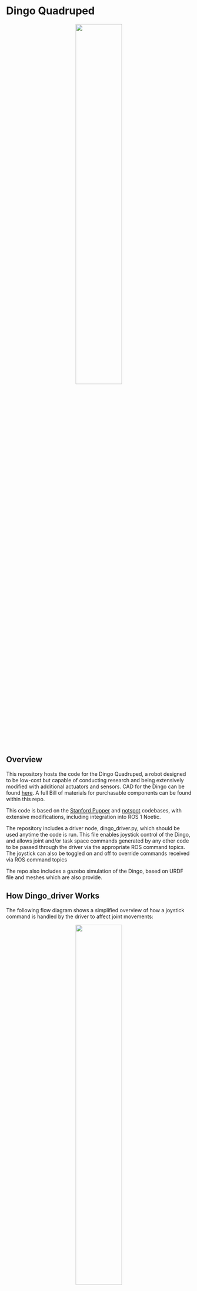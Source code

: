 # Dingo Quadruped

<p align="center">
    <img src="assets/JEL05566.jpg" style="align:centre" width="50%">
</p>

## Overview
This repository hosts the code for the Dingo Quadruped, a robot designed to be low-cost but capable of conducting research and being extensively modified with additional actuators and sensors. CAD for the Dingo can be found [here](https://grabcad.com/library/dingo-robot-quadruped-2). A full Bill of materials for purchasable components can be found within this repo.

This code is based on the [Stanford Pupper](https://github.com/stanfordroboticsclub/StanfordQuadruped) and [notspot](https://github.com/lnotspotl/notspot_sim_py) codebases, with extensive modifications, including integration into ROS 1 Noetic.

The repository includes a driver node, dingo_driver.py, which should be used anytime the code is run. This file enables joystick control of the Dingo, and allows joint and/or task space commands generated by any other code to be passed through the driver via the appropriate ROS command topics. The joystick can also be toggled on and off to override commands received via ROS command topics

The repo also includes a gazebo simulation of the Dingo, based on URDF file and meshes which are also provide.

## How Dingo_driver Works
The following flow diagram shows a simplified overview of how a joystick command is handled by the driver to affect joint movements:
<p align="center">
    <img src="assets/Dingo_driver flow diagram.png" style="align:centre" width="50%">
</p>

## Project Structure
```.
├── assets                                    Images used in the readme file
├── dingo_nano                                Code for the Arduino Nano V3 to read sensor data and send it to the Raspberry Pi
└── dingo_ws                                  ROS workspace containing all required packages
   └── src
     ├── dingo                                Package containing node and launch files for running the robot
     ├── dingo_control                        Package containing all files related to control, including kinematics and default trot controller
     ├── dingo_description                    Package containing simulation files (URDF file and meshes)
     ├── dingo_gazebo                         Package containing gazebo files
     ├── dingo_hardware_interfacing
     |  ├── dingo_input_interfacing           Package containing files for receiving and interpreting commands (From a joystick or keyboard)
     |  ├── dingo_peripheral_interfacing      Package containing files for interfacing with the Arduino Nano, LCD screen and IMU
     |  └── dingo_servo_interfacing           Package containing the hardware interface for sending joint angles to the servo motors
     └── dingo_utilities                      Package containing useful utilities
```

## Installation of Code
### Natively
- Install Ubuntu 20.04 onto the Pi's SD card via the [Raspberry Pi Imager](https://www.raspberrypi.com/software/), and setup username, password and network information.
- Install [ros-noetic](http://wiki.ros.org/noetic/Installation/Ubuntu)
- Install necessary packages via `sudo apt-get install python3-catkin-tools git python3-rosdep python3-rosinstall python3-rosinstall-generator python3-wstool python3-pip build-essential wireless-tools libraspberrypi-bin ros-noetic-joy ros-noetic-catkin python3-catkin-tools i2c-tools libi2c-dev python3-smbus`
- Install necessary python packages via `pip install spidev transforms3d adafruit-circuitpython-bno055 pillow rpi.gpio pyserial`
- Change directory to the home folder: `cd ~`
- Clone this (the Dingo Quadruped) repository using git: `git clone ...`
- Move into the dingo_ws folder: `cd /DingoQuadruped/dingo_ws`
- Initialise rosdep: `sudo rosdep init`
- Fetch dependencies with rosdep: `rosdep update`
- Build the workspace: `catkin build`
- Source the workspace: `source devel/setup.bash`
- (Optional) Add a line to .bashrc to automatically source the workspace: `echo "source ~/DingoQuadruped/dingo_ws/devel/setup.bash" >> ~/.bashrc`, `source ~/.bashrc`

### Additional Installation Steps
#### Bluetooth Setup
For getting bluetooth controller working (for instance PS4 controller)
- More info here: https://www.makeuseof.com/manage-bluetooth-linux-with-bluetoothctl/
- Install bluetooth: 
    - `sudo apt-get install bluetooth bluez bluez-tools`
    - `sudo apt-get install pi-bluetooth`
- To pair and connect a controller:
    - `bluetoothctl`
    - `scan on`
    - `trust AA:BB:CC:11:22:33` (example device)
    - `pair AA:BB:CC:11:22:33` 
    - `connect AA:BB:CC:11:22:33`
- To test the controller:
    - `jstest /dev/input/js0`
- To list connected devices:
    - `bluetoothctl paired-devices`
- To later forget the controller:
    - `bluetoothctl remove AA:BB:CC:11:22:33`

At this stage, the controller will only connect if you run `bluetoothctl` in the terminal, and then press the pair button on the controller. To bypass the step of running `bluetoothctl`, do the following:
- Create a shell script called connect_controller.sh (Make a note of where you create it) with the following contents:
```.
#!/bin/bash

# Replace 'XX:XX:XX:XX:XX:XX' with your controller's MAC address
controller_mac="XX:XX:XX:XX:XX:XX"

# Use bluetoothctl to connect the controller
bluetoothctl <<EOF
connect $controller_mac
exit
EOF`
```
- Make it executable by running `chmod +x connect_controller.sh`
- Create a UDEV rule to run this script every time the controller attempts to pair: `SUBSYSTEM=="bluetooth", KERNEL=="hci0", ACTION=="add", ENV{DEVTYPE}=="adapter", TAG+="systemd", SYMLINK+="bluetooth", RUN+="/bin/sleep 10", RUN+="/path/to/connect_controller.sh"`
- reload the UDEV rules: `sudo udevadm control --reload`
The controller should now autopair every time the pair button is pressed, without needing to do anything on the Pi

#### Wifi Setup
To get WiFi working
- Edit the file /etc/netplan/50-cloud-init.yaml 
- Add the following to the bottom of the file
```.   
    wifis:
        wlan0:
            optional: true
            dhcp4: true
            access-points:
                "<wifi SSID>":
                    password: "<wifi password>"
```  

If getting an error with "rounded_rectangle", need to install later version of Pillow.
- Upgrade pillow with `pip3 install --upgrade Pillow`

#### LCD Node Additional Setup
The LCD node has been created following the waveshare tutorial here: https://www.waveshare.com/wiki/1.47inch_LCD_Module. Apart from installing the libraries listed there, the fonts also need to be moved into the ubuntu fonts folder to be used by executing the following lines:
- `cd ~`
- `sudo apt-get install unzip -y`
- `sudo wget https://files.waveshare.com/upload/8/8d/LCD_Module_RPI_code.zip`
- `sudo unzip ./LCD_Module_RPI_code.zip`
- `cd ~/LCD_Module_RPI_code/RaspberryPi/python/Font`
- `sudo mv Font00.ttf /usr/share/fonts/truetype/Font00.ttf`
- `sudo mv Font01.ttf /usr/share/fonts/truetype/Font01.ttf`
- `sudo mv Font02.ttf /usr/share/fonts/truetype/Font02.ttf`

#### Setting necessary permissions for ROS
To run ROS as non-root, must set permissions correctly via udev for several /dev files.
- Add the following to /etc/udev/rules.d/99-ROS.rules
```.   
       KERNEL=="ttyS0", OWNER="root", GROUP="ros", MODE="0660"
       KERNEL=="spi", OWNER="root", GROUP="ros", MODE="0660"
       KERNEL=="i2c", OWNER="root", GROUP="ros", MODE="0660"
       KERNEL=="gpiomem", OWNER="root", GROUP="ros", MODE="0660"
       KERNEL=="mem", OWNER="root", GROUP="ros", MODE="0660"
```
- Add new group to user account: `sudo groupadd ros && sudo adduser <username> ros`
- Reload udev rules: `sudo udevadm control --reload-rules && sudo udevadm trigger`

#### Setting up I2C
- First, run this command to check whether i2c is working for root: `sudo i2cdetect -y 1`. If this doesnt work, try replacing the 1 with a 0. If this works, replace the 1 with a 0 in all subsequent steps.
- Now try for your user: `i2cdetect -y 1`. If the same matrix appears, all is good. Otherwise, run the following:
```.
    sudo groupadd i2c
    sudo chown :i2c /dev/i2c-1
    sudo chmod g+rw /dev/i2c-1
    sudo usermod -aG i2c [INSERT YOUR USERNAME]
```
- Reboot or logout and back in and then check if i2c is working by running `i2cdetect -y 1`. The matrix should now appear for your user.

#### Setting up SPI
Please run the code first before following these steps. If you do not receive an SPI permission error, there is no need to do the following SPI setup steps. Proceed if you receive an error
- Run `ls -la /dev/spidev*` to list SPI devices
- Then, run the following to give your user SPI permissions, repeating the last two lines for all SPI devices listed from previous command:
```.
    sudo groupadd spi
    sudo usermod -aG spi <yourusername>
    sudo chown :spi <put the spi device name here>
    sudo chmod g+rw <put the spi device name here>
```
- Try running the code again. If it works, reboot the device and run the code again immediately after logging in. If it still works after reboot, no need to continue, but it if does not, keep going below:
- Run `sudo nano /etc/systemd/system/spi-permissions.service` and put the following into the file, saving and exiting afterwards:
```.
    [Unit]
    Description=Set SPI Permissions
     
    [Service]
    ExecStart=/path/to/your/script.sh
    User=root
    Group=root
    Restart=on-failure
    RestartSec=5s
     
    [Install]
    WantedBy=multi-user.target
```
- Now, run `nano ~/startspi.sh` and put the following into the file, saving and exiting afterwards. Note: If your SPI device names are different, please update them accordingly:
```.
    #!/bin/bash
    sudo usermod -aG spi <yourusername>
    sudo chown :spi /dev/spidev0.0
    sudo chmod g+rw /dev/spidev0.0
    sudo chown :spi /dev/spidev0.1
    sudo chmod g+rw /dev/spidev0.1
```
- Run the following in the terminal:
    - `sudo chmod +x /path/to/your/script.sh`
    - `sudo systemctl daemon-reload`
    - `sudo systemctl enable spi-permissions.service`
    - `sudo systemctl start spi-permissions.service`

SPI should now work across restarts

#### Setting up Serial Comms
Serial communications was one of the hardest parts of this project to get working. Unfortunately Ubuntu 20.04 in particular seems to have trouble on Raspberry Pi with serial communications via the tx and rx pins. If the following steps do not work for you, further research/trial and error may be required. 

Do the following:
- Run the following to install ROS serial
    - `sudo apt-get update`
    - `sudo apt-get install ros-noetic-rosserial ros-noetic-rosserial-python ros-noetic-rosserial-arduino`
- Disable the Ubuntu serial console or it will conflict with serial comms
    - `sudo systemctl disable serial-getty@ttyS0.service --now`
    - `sudo systemctl stop serial-getty@ttyS0.service`
    - `sudo systemctl mask serial-getty@ttyS0.service`
 
Test whether serial is working by running the Dingo code. It should attempt to connect to the Arduino and successfully do so, which can be seen via the code printing to the terminal that publishers have been established. If it errors, first check your wiring to the arduino, and that the arduino has been flashed correctly. If this does not work, further research and trial/error will be needed. Look for articles like [this one](https://devicetests.com/enabling-uart-communication-raspberry-pi-4-ubuntu-20-04)

#### SD Card Backup
It's a good idea to backup the sdcard every so often. Here is how to do that on linux.
- Take out the sdcard from the Raspberry Pi and mount it into another linux system.
- Run these commands to backup/restore. Replace source/destination appropriately.
    - Backup to file: `sudo dd if=/dev/sdb of=~/dingo_backup.img bs=4M status=progress`
    - Restore back to sdcard: `sudo dd if=dingo_backup of=/dev/sdb bs=4M status=progress`

#### Servo Calibration
Help with getting the servos calibrated
 - View the CalibrateServos script itself for additional instructions on dialing in servos.
 - (dingo_hardware_interfacing/dingo_servo_interfacing/src/dingo_servo_interfacing/CalibrateServos.py)
 - Example commands:
    - `rosrun dingo_servo_interfacing CalibrateServos all cal` (move all servos to calibration position)
    - `rosrun dingo_servo_interfacing CalibrateServos fr high` (move front right servo to high position)

### Docker Container
The files inside the base directory enable a docker container to be built and the code to inspected and debugged in visual studio code. This is mostly for debugging purposes, and is best for an external device debugging or adding to the code, rather than being used on the quadruped itself. Note: These instructions assume a linux OS.
#### Preparing vscode
- Install [docker](https://docs.docker.com/engine/install/ubuntu/)
- Install [vscode](https://code.visualstudio.com/docs/setup/linux)
- Open vscode and add the following extensions: [C/C++ Extension Pack](https://marketplace.visualstudio.com/items?itemName=ms-vscode.cpptools-extension-pack), [Docker](https://marketplace.visualstudio.com/items?itemName=ms-azuretools.vscode-docker), [Dev Containers](https://marketplace.visualstudio.com/items?itemName=ms-vscode-remote.remote-containers), [ROS](https://marketplace.visualstudio.com/items?itemName=ms-iot.vscode-ros)
- close vscode once extensions are installed

#### Building and/or opening the container in vscode
- In terminal, open the base folder containing the dingo quadruped code: `cd ~/any_folder_name/DingoQuadruped`
- run `code .` to open the dingo quadruped base folder in vscode
- A prompt will appear saying either to build the container or run it, click "build" or "run"
- Wait for the container to be built and initialised
- (First time only) Once the container is built, Check that "ROS1.noetic" appears in the bottom left to indicate that the ros extension has correctly detected the ros version inside the container. If it does not appear, follow [these steps](https://youtu.be/JbBMF1aot5k?t=356)

## Running the code
### Dingo_Driver
The Dingo_Driver should be started before any other code is launched on the Dingo. It starts joystick control of the robot and allows joint and task space commands to be received from other code or controllers via command ROS topics, as long as joystick control is disabled. If enabled, joystick control will override any commands sent through the command topics. To launch it, run the following line:
`roslaunch dingo dingo.launch`

Arguments are:
- is_physical (0/1): Is the code being run on the Dingo itself? Default: "1" (Yes)
- is_sim (0/1): Should the code publish joint values to the simulator? Default: "0" (No)
- use_joystick (0/1): Is a joystick being used for control? Default: "1" (Yes)
- use_keyboard (0/1): Is the keyboard being used for control? Default: "0" (No)
- (currently not used) serial_port (name of port): The serial port that the nano is connected to. Default: "/dev/ttyS0"
- use_imu (0/1): Should IMU data be used to correct the robots joint angles? Default: "0" (No)

With no arguments specified, it will assume a joystick controller is used for control and it will launch the hardware interface with IMU feedback disabled. No joint data will be published for Gazebo to use to simulate the robot.

As an example of how the arguments can be used, if the code is to be run purely in simulation with joystick control, you would launch the driver with the following arguments: 
`roslaunch dingo dingo.launch is_physical:=0 is_sim:=1`

### Dingo Joystick Controls
<p align="center">
    <img src="assets/joystick control map.jpg" style="align:centre" width="50%">
</p>

The diagram above shows the mapping of joystick commands for the Dingo. These instructions are based on a PS4 type controller. An alternative, more general description of joystick commands is below:

The Dingo has two main states: Rest and Trot. 
- While in the TROT state: Left stick controls the robot's movement. Right stick controls the robot's tilt and turning.
- While in the REST state: Left stick is disabled. Right stick controls the robot's gaze while staying in place.

Buttons:
- Joystick Control Toggle (L1 Button): Pause/Resume control from the joystick.
- Gait Toggle (R1 Button): Toggles between trotting and resting modes.
- Hop Request (X button): Perform a hop (Currently not implemented).

Movement: (Speed proportional to how far stick is moved)
- Left Stick (Horizontal): Pushing left or right strafes the robot in that direction.
- Left Stick (Vertical): Push up to move forward, down to move backward.

Gaze:
- Right Stick (Horizontal): Pushing left or right turns the robot in that direction.
- Right Stick (Vertical): Push up to raise front of robot, down to raise back of robot.

Orientation:
- D-pad (Vertical): Pressing up or down adjusts the height of the robot.
- D-pad (Horizontal): Pressing left or right tilts the robot in that direction.

### Launching the gazebo simulation
Make sure dingo_driver is running first, then:
`roslaunch dingo_gazebo simulation.launch`

### Extra Notes on Running in the Docker Container
#### Using the ros workspace in vscode
The ROS extension provides options to roslaunch and rosrun files inside vscode via the inbuilt terminal without needing to use the native linux terminal. The commands to do so are the same as natively. 

To start/stop a roscore daemon inside vscode, you can type `ctrl+shift+P` in vscode, and then type `ROS: Start` to start and `ROS: Stop` to stop the roscore daemon.

To build or rebuild the ros workspace, type `ctrl+shift+B`. If this does not work, you may need to edit the tasks.json file which tells vscode how to build the container. Ensure that the catkin build task defined in tasks.json includes the option `-DCMAKE_BUILD_TYPE=Debug`, as without this the vscode debugger will not work correctly.

An important note, as the entire ros workspace is volume mounted, files can be edited inside the container and reflected in your native linux filesystem and vice versa. This means the code can be changed and debugged in the vscode container but run natively, with all changes being reflected. 

#### Debugging with vscode
The ROS extension has two options to enable debugging. The first is to attach to a running node which you start via the terminal with `rosrun package_name node_name`. The second is to debug from a launch file, where you use the debugger menu in vscode to launch a launch file and then set waypoints in any nodes which the launch file starts. To set this up, please watch [this video](https://youtu.be/N2vqBvPQdhE?list=PL2dJBq8ig-vihvDVw-D5zAYOArTMIX0FA)

If the debugger is not stopping at breakpoints, you may need to edit the tasks.json file which tells vscode how to build the container. Ensure that the catkin build task defined in tasks.json includes the option `-DCMAKE_BUILD_TYPE=Debug`.




